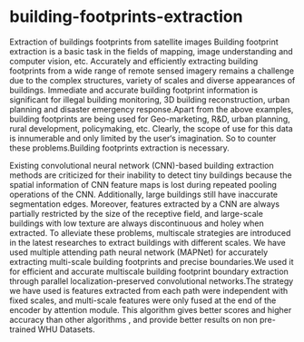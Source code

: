 # building-footprints-extraction
Extraction of buildings footprints from satellite images
Building footprint extraction is a basic task in the fields of mapping, image understanding and computer vision, etc. Accurately and efficiently 
extracting building footprints from a wide range of remote sensed imagery remains a challenge due to the complex structures, variety of scales and
diverse appearances of buildings. Immediate and accurate building footprint information is significant for illegal building monitoring, 3D building reconstruction,
urban planning and disaster emergency response.Apart from the above examples, building footprints are being used for Geo-marketing, R&D, urban planning, rural development,
policymaking, etc. Clearly, the scope of use for this data is innumerable and only limited by the user‘s imagination. So to counter these problems.Building footprints
extraction is necessary.

Existing convolutional neural network (CNN)-based building extraction methods are criticized for their inability to detect tiny buildings because
 the spatial information of CNN feature maps is lost during repeated pooling operations of the CNN. Additionally, large buildings still have inaccurate segmentation edges.
Moreover, features extracted by a CNN are always partially restricted by the size of the receptive field, and large-scale buildings with low texture are always
discontinuous and holey when extracted. To alleviate these problems, multiscale strategies are introduced in the latest researches to extract buildings with different scales. 
We have used multiple attending path neural network (MAPNet) for accurately extracting multi-scale building footprints and precise boundaries.We used it
 for efficient and accurate multiscale building footprint boundary extraction through parallel localization-preserved convolutional networks.The strategy we
 have used is features extracted from each path were independent with fixed scales, and multi-scale features were only fused at the end of the encoder by attention module.
This algorithm gives better scores and higher accuracy than other algorithms , and provide better results on non pre-trained WHU Datasets.

